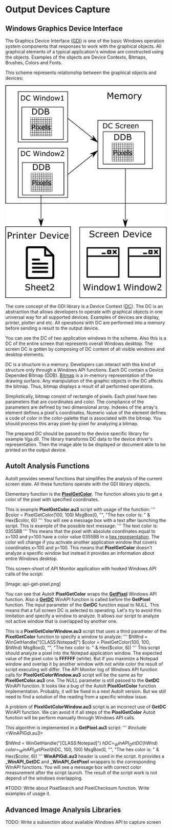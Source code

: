 # Output Devices Capture

## Windows Graphics Device Interface

The Graphics Device Interface ([GDI](https://en.wikipedia.org/wiki/Graphics_Device_Interface)) is one of the basic Windows operation system components that responses to work with the graphical objects. All graphical elements of a typical application's window are constructed using the objects. Examples of the objects are Device Contexts, Bitmaps, Brushes, Colors and Fonts.

This scheme represents relationship between the graphical objects and devices:

![GDI Scheme](gdi-scheme2.png)

The core concept of the GDI library is a Device Context ([DC](https://msdn.microsoft.com/en-us/library/windows/desktop/dd162467%28v=vs.85%29.aspx)). The DC is an abstraction that allows developers to operate with graphical objects in one universal way for all supported devices. Examples of devices are display, printer, plotter and etc. All operations with DC are performed into a memory before sending a result to the output device.

You can see the DC of two application windows in the scheme. Also this is a DC of the entire screen that represents overall Windows desktop. The screen DC is gotten by composing of DC content of all visible windows and desktop elements.

DC is a structure in a memory. Developers can interact with this kind of structure only through a Windows API functions. Each DC contain a Device Depended Bitmap (DDB). [Bitmap](https://msdn.microsoft.com/en-us/library/windows/desktop/dd162461%28v=vs.85%29.aspx) is a in-memory representation of the drawing surface. Any manipulation of the graphic objects in the DC affects the bitmap. Thus, bitmap displays a result of all performed operations.

Simplistically, bitmap consist of rectangle of pixels. Each pixel have two parameters that are coordinates and color. The compliance of the parameters are defined by two dimensional array. Indexes of the array's element defines a pixel's coordinates. Numeric value of the element defines a code of color in the color-palette that is associated with the bitmap. You should process this array pixel-by-pixel for analyzing a bitmap.

The prepared DC should be passed to the device specific library for example Vga.dll. The library transforms DC data to the device driver's representation. Then the image able to be displayed or document able to be printed on the output device.

## AutoIt Analysis Functions

AutoIt provides several functions that simplifies the analysis of the current screen state. All these functions operate with the GDI library objects.

Elementary function is the [**PixelGetColor**](https://www.autoitscript.com/autoit3/docs/functions/PixelGetColor.htm). The function allows you to get a color of the pixel with specified coordinates.

This is example **PixelGetColor.au3** script with usage of the function:
'''
$color = PixelGetColor(100, 100)
MsgBox(0, "", "The hex color is: " & Hex($color, 6))
'''
You will see a message box with a text after launching the script. This is example of the possible text message:
'''
The text color is: 0355BB
'''
This means that the pixel with absolute coordinates equal to x=100 and y=100 have a color value 0355BB in a [hex representation](http://www.htmlgoodies.com/tutorials/colors/article.php/3478951). The color will change if you activate another application window that covers coordinates x=100 and y=100. This means that **PixelGetColor** doesn't analyze a specific window but instead it provides an information about entire Windows desktop. 

This screen-shoot of API Monitor application with hooked Windows API calls of the script:

[Image: api-get-pixel.png]

You can see that AutoIt **PixelGetColor** wraps the [**GetPixel**](https://msdn.microsoft.com/en-us/library/windows/desktop/dd144909%28v=vs.85%29.aspx) Windows API function. Also a [**GetDC**](https://msdn.microsoft.com/en-us/library/windows/desktop/dd144871%28v=vs.85%29.aspx) WinAPI function is called before the **GetPixel** function. The input parameter of the **GetDC** function equal to NULL. This means that a full screen DC is selected to operating. Let's try to avoid this limitation and specify a window to analyze. It allows our script to analyze not active window that is overlapped by another one.

This is a **PixelGetColorWindow.au3** script that uses a third parameter of the **PixelGetColor** function to specify a window to analyze:
'''
$hWnd = WinGetHandle("[CLASS:Notepad]")
$color = PixelGetColor(100, 100, $hWnd)
MsgBox(0, "", "The hex color is: " & Hex($color, 6))
'''
This script should analyze a pixel into the Notepad application window. The expected value of the pixel color is **FFFFFF** (white). But if you maximize a Notepad window and overlap it by another window with not white color the result of script executing will differ. The API Monitor log of Windows API function calls for **PixelGetColorWindow.au3** script will be the same as for **PixelGetColor.au3** one. The NULL parameter is still passed to the **GetDC** WinAPI function. It looks like a bug of the AutoIt **PixelGetColor** function implementation. Probably, it will be fixed in a next AutoIt version. But we still need to find a solution of the reading from a specific window issue.

A problem of **PixelGetColorWindow.au3** script is an incorrect use of **GetDC** WinAPI function. We can avoid it if all steps of the **PixelGetColor** Autoit function will be perform manually through Windows API calls.

This algorithm is implemented in a **GetPixel.au3** script:
'''
#include <WinAPIGdi.au3>

$hWnd = WinGetHandle("[CLASS:Notepad]")
$hDC = _WinAPI_GetDC($hWnd)
$color = _WinAPI_GetPixel($hDC, 100, 100)
MsgBox(0, "", "The hex color is: " & Hex($color, 6))
'''
**WinAPIGdi.au3** header is used in the script. It provides a **_WinAPI_GetDC** and **_WinAPI_GetPixel** wrappers to the corresponding WinAPI functions. You will see a message box with correct color measurement after the script launch. The result of the script work is not depend of the windows overlapping.

#TODO: Write about PixelSearch and PixelChecksum function. Write examples of usage it.

## Advanced Image Analysis Libraries

TODO: Write a subsection about available Windows API to capture screen
